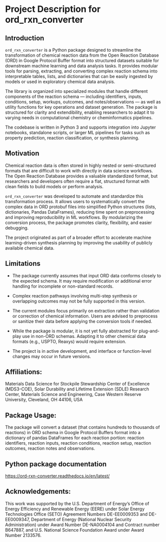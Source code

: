 # Project Description for ord_rxn_converter

## Introduction

`ord_rxn_converter` is a Python package designed to streamline the transformation of chemical reaction data from the Open Reaction Database (ORD) in Google Protocol Buffer format into structured datasets suitable for downstream machine learning and data analysis tasks. It provides modular tools for parsing, extracting, and converting complex reaction schema into interpretable tables, lists, and dictionaries that can be easily ingested by models or used in exploratory chemical data analysis.

The library is organized into specialized modules that handle different components of the reaction schema — including identifiers, inputs, conditions, setup, workups, outcomes, and notes/observations — as well as utility functions for key operations and dataset generation. The package is structured for clarity and extendibility, enabling researchers to adapt it to varying needs in computational chemistry or cheminformatics pipelines.

The codebase is written in Python 3 and supports integration into Jupyter notebooks, standalone scripts, or larger ML pipelines for tasks such as property prediction, reaction classification, or synthesis planning.

## Motivation

Chemical reaction data is often stored in highly nested or semi-structured formats that are difficult to work with directly in data science workflows. The Open Reaction Database provides a valuable standardized format, but researchers and developers often require a flat, structured format with clean fields to build models or perform analysis.

`ord_rxn_converter` was developed to automate and standardize this transformation process. It allows users to systematically convert the complex data in ORD protobuf files into simplified Python structures (lists, dictionaries, Pandas DataFrames), reducing time spent on preprocessing and improving reproducibility in ML workflows. By modularizing the conversion process, the package promotes clarity, flexibility, and easier debugging.

The project originated as part of a broader effort to accelerate machine learning-driven synthesis planning by improving the usability of publicly available chemical data.

## Limitations

- The package currently assumes that input ORD data conforms closely to the expected schema. It may require modification or additional error handling for incomplete or non-standard records.

- Complex reaction pathways involving multi-step synthesis or overlapping outcomes may not be fully supported in this version.

- The current modules focus primarily on extraction rather than validation or correction of chemical information. Users are advised to preprocess or sanitize their data before applying the conversion tools if needed.

- While the package is modular, it is not yet fully abstracted for plug-and-play use in non-ORD schemas. Adapting it to other chemical data formats (e.g., USPTO, Reaxys) would require extension.

- The project is in active development, and interface or function-level changes may occur in future versions.

## Affiliations: 
Materials Data Science for Stockpile Stewardship Center of Excellence (MDS3-COE),
Solar Durability and Lifetime Extension (SDLE) Research Center, 
Materials Science and Engineering,
Case Western Reserve University,
Cleveland, OH 44106, USA

## Package Usage: 
The package will convert a dataset (that contains hundreds to thousands of reactions) in ORD schema in Google Protocol Buffers format into a dictionary of pandas DataFrames for each reaction portion: reaction identifiers, reaction inputs, reaction conditions, reaction setup, reaction outcomes, reaction notes and observations. 

## Python package documentation
https://ord-rxn-converter.readthedocs.io/en/latest/

## Acknowledgements: 

This work was supported by the U.S. Department of Energy’s Office of Energy Efficiency and Renewable Energy (EERE) under Solar Energy Technologies Office (SETO) Agreement Numbers DE-EE0009353 and DE-EE0009347, Department of Energy (National Nuclear Security Administration) under Award Number DE-NA0004104 and Contract number B647887, and U.S. National Science Foundation Award under Award Number 2133576.